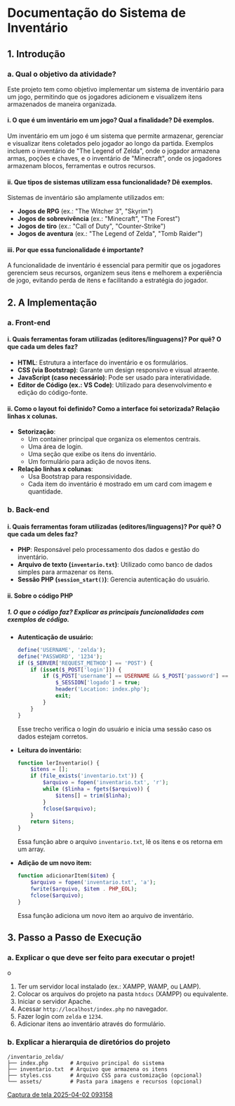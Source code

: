 # Documentação do Sistema de Inventário

## 1. Introdução

### a. Qual o objetivo da atividade?
Este projeto tem como objetivo implementar um sistema de inventário para um jogo, permitindo que os jogadores adicionem e visualizem itens armazenados de maneira organizada.

#### i. O que é um inventário em um jogo? Qual a finalidade? Dê exemplos.
Um inventário em um jogo é um sistema que permite armazenar, gerenciar e visualizar itens coletados pelo jogador ao longo da partida. Exemplos incluem o inventário de "The Legend of Zelda", onde o jogador armazena armas, poções e chaves, e o inventário de "Minecraft", onde os jogadores armazenam blocos, ferramentas e outros recursos.

#### ii. Que tipos de sistemas utilizam essa funcionalidade? Dê exemplos.
Sistemas de inventário são amplamente utilizados em:
- **Jogos de RPG** (ex.: "The Witcher 3", "Skyrim")
- **Jogos de sobrevivência** (ex.: "Minecraft", "The Forest")
- **Jogos de tiro** (ex.: "Call of Duty", "Counter-Strike")
- **Jogos de aventura** (ex.: "The Legend of Zelda", "Tomb Raider")

#### iii. Por que essa funcionalidade é importante?
A funcionalidade de inventário é essencial para permitir que os jogadores gerenciem seus recursos, organizem seus itens e melhorem a experiência de jogo, evitando perda de itens e facilitando a estratégia do jogador.

## 2. A Implementação

### a. Front-end

#### i. Quais ferramentas foram utilizadas (editores/linguagens)? Por quê? O que cada um deles faz?
- **HTML**: Estrutura a interface do inventário e os formulários.
- **CSS (via Bootstrap)**: Garante um design responsivo e visual atraente.
- **JavaScript (caso necessário)**: Pode ser usado para interatividade.
- **Editor de Código (ex.: VS Code)**: Utilizado para desenvolvimento e edição do código-fonte.

#### ii. Como o layout foi definido? Como a interface foi setorizada? Relação linhas x colunas.
- **Setorização**:
  - Um container principal que organiza os elementos centrais.
  - Uma área de login.
  - Uma seção que exibe os itens do inventário.
  - Um formulário para adição de novos itens.
- **Relação linhas x colunas**:
  - Usa Bootstrap para responsividade.
  - Cada item do inventário é mostrado em um card com imagem e quantidade.

### b. Back-end

#### i. Quais ferramentas foram utilizadas (editores/linguagens)? Por quê? O que cada um deles faz?
- **PHP**: Responsável pelo processamento dos dados e gestão do inventário.
- **Arquivo de texto (`inventario.txt`)**: Utilizado como banco de dados simples para armazenar os itens.
- **Sessão PHP (`session_start()`)**: Gerencia autenticação do usuário.

#### ii. Sobre o código PHP

##### 1. O que o código faz? Explicar as principais funcionalidades com exemplos de código.

- **Autenticação de usuário:**
  ```php
  define('USERNAME', 'zelda');
  define('PASSWORD', '1234');
  if ($_SERVER['REQUEST_METHOD'] == 'POST') {
      if (isset($_POST['login'])) {
          if ($_POST['username'] == USERNAME && $_POST['password'] == PASSWORD) {
              $_SESSION['logado'] = true;
              header('Location: index.php');
              exit;
          }
      }
  }
  ```
  Esse trecho verifica o login do usuário e inicia uma sessão caso os dados estejam corretos.

- **Leitura do inventário:**
  ```php
  function lerInventario() {
      $itens = [];
      if (file_exists('inventario.txt')) {
          $arquivo = fopen('inventario.txt', 'r');
          while ($linha = fgets($arquivo)) {
              $itens[] = trim($linha);
          }
          fclose($arquivo);
      }
      return $itens;
  }
  ```
  Essa função abre o arquivo `inventario.txt`, lê os itens e os retorna em um array.

- **Adição de um novo item:**
  ```php
  function adicionarItem($item) {
      $arquivo = fopen('inventario.txt', 'a');
      fwrite($arquivo, $item . PHP_EOL);
      fclose($arquivo);
  }
  ```
  Essa função adiciona um novo item ao arquivo de inventário.

## 3. Passo a Passo de Execução

### a. Explicar o que deve ser feito para executar o projet!
o
1. Ter um servidor local instalado (ex.: XAMPP, WAMP, ou LAMP).
2. Colocar os arquivos do projeto na pasta `htdocs` (XAMPP) ou equivalente.
3. Iniciar o servidor Apache.
4. Acessar `http://localhost/index.php` no navegador.
5. Fazer login com `zelda` e `1234`.
6. Adicionar itens ao inventário através do formulário.

### b. Explicar a hierarquia de diretórios do projeto
```
/inventario_zelda/
├── index.php       # Arquivo principal do sistema
├── inventario.txt  # Arquivo que armazena os itens
├── styles.css      # Arquivo CSS para customização (opcional)
└── assets/         # Pasta para imagens e recursos (opcional)
```
[Captura de tela 2025-04-02 093158](https://github.com/user-attachments/assets/cf7eb4d5-7226-4f6a-ba97-eb1df2601c15)



